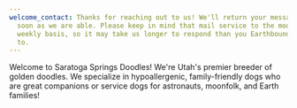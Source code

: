 ```yaml
---
welcome_contact: Thanks for reaching out to us! We'll return your message as
  soon as we are able. Please keep in mind that mail service to the moon is on a
  weekly basis, so it may take us longer to respond than you Earthbound are used
  to.
---
```

Welcome to Saratoga Springs Doodles! We're Utah's premier breeder of golden doodles. We specialize in hypoallergenic, family-friendly dogs who are great companions or service dogs for astronauts, moonfolk, and Earth families!